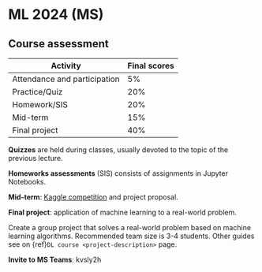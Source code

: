 # ML 2024 (MS)

## Course assessment

| Activity                     | Final scores |
| ---------------------------- | ------------ |
| Attendance and participation | $5\%$        |
| Practice/Quiz                | $20\%$       |
| Homework/SIS                 | $20\%$       |
| Mid-term                     | $15\%$       |
| Final project                | $40\%$       |

**Quizzes** are held during classes, usually devoted to the topic of the previous lecture.

**Homeworks assessments** (SIS) consists of assignments in Jupyter Notebooks.

**Mid-term**: [Kaggle competition](https://www.kaggle.com/t/01ad6891a246412c8f5473321efffee0) and project proposal.

**Final project**: application of machine learning to a real-world problem.

Create a group project that solves a real-world problem based on machine learning algorithms. Recommended team size is 3-4 students. Other guides see on {ref}`DL course <project-description>` page.

**Invite to MS Teams**: kvsly2h
